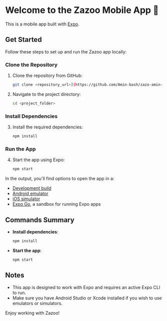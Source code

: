 # Welcome to the Zazoo Mobile App 👋

This is a mobile app built with [Expo](https://expo.dev).

## Get Started

Follow these steps to set up and run the Zazoo app locally:

### Clone the Repository

1. Clone the repository from GitHub:

   ```bash
   git clone <repository_url>](https://github.com/Amin-bash/zazo-amin-mobile.git
   ```

2. Navigate to the project directory:

   ```bash
   cd <project_folder>
   ```

### Install Dependencies

3. Install the required dependencies:
   ```bash
   npm install
   ```

### Run the App

4. Start the app using Expo:
   ```bash
   npm start
   ```

In the output, you'll find options to open the app in a:

- [Development build](https://docs.expo.dev/develop/development-builds/introduction/)
- [Android emulator](https://docs.expo.dev/workflow/android-studio-emulator/)
- [iOS simulator](https://docs.expo.dev/workflow/ios-simulator/)
- [Expo Go](https://expo.dev/go), a sandbox for running Expo apps

## Commands Summary

- **Install dependencies**:
  ```bash
  npm install
  ```
- **Start the app**:
  ```bash
  npm start
  ```

## Notes

- This app is designed to work with Expo and requires an active Expo CLI to run.
- Make sure you have Android Studio or Xcode installed if you wish to use emulators or simulators.

Enjoy working with Zazoo!
